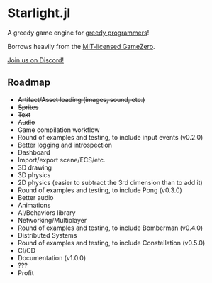 # Starlight.jl

A greedy game engine for [greedy programmers](https://julialang.org/blog/2012/02/why-we-created-julia/)!

Borrows heavily from the [MIT-licensed GameZero](https://github.com/aviks/GameZero.jl/blob/master/LICENSE).

[Join us on Discord!](https://discord.gg/jUwaymK2as)

## Roadmap
- ~~Artifact/Asset loading (images, sound, etc.)~~
- ~~Sprites~~
- ~~Text~~
- ~~Audio~~
- Game compilation workflow
- Round of examples and testing, to include input events (v0.2.0)
- Better logging and introspection
- Dashboard
- Import/export scene/ECS/etc.
- 3D drawing
- 3D physics
- 2D physics (easier to subtract the 3rd dimension than to add it)
- Round of examples and testing, to include Pong (v0.3.0)
- Better audio
- Animations
- AI/Behaviors library
- Networking/Multiplayer
- Round of examples and testing, to include Bomberman (v0.4.0)
- Distributed Systems
- Round of examples and testing, to include Constellation (v0.5.0)
- CI/CD
- Documentation (v1.0.0)
- ???
- Profit
